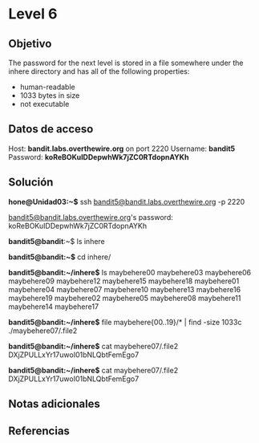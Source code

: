 # Level 6

## Objetivo
The password for the next level is stored in a file somewhere under the inhere directory and has all of the following properties:
- human-readable
- 1033 bytes in size
- not executable

## Datos de acceso
Host: **bandit.labs.overthewire.org** on port 2220
Username: **bandit5**
Password: **koReBOKuIDDepwhWk7jZC0RTdopnAYKh**

## Solución
**hone@Unidad03:~$** ssh bandit5@bandit.labs.overthewire.org -p 2220

bandit5@bandit.labs.overthewire.org's password: 
koReBOKuIDDepwhWk7jZC0RTdopnAYKh

**bandit5@bandit**:~$ ls
inhere

**bandit5@bandit:~$** cd inhere/

**bandit5@bandit:~/inhere$** ls
maybehere00  maybehere03  maybehere06  maybehere09  maybehere12  maybehere15  maybehere18
maybehere01  maybehere04  maybehere07  maybehere10  maybehere13  maybehere16  maybehere19
maybehere02  maybehere05  maybehere08  maybehere11  maybehere14  maybehere17

**bandit5@bandit:~/inhere$** file maybehere{00..19}/* | find -size 1033c
./maybehere07/.file2

**bandit5@bandit:~/inhere$** cat maybehere07/.file2
DXjZPULLxYr17uwoI01bNLQbtFemEgo7

**bandit5@bandit:~/inhere$** cat maybehere07/.file2
DXjZPULLxYr17uwoI01bNLQbtFemEgo7

## Notas adicionales
## Referencias
